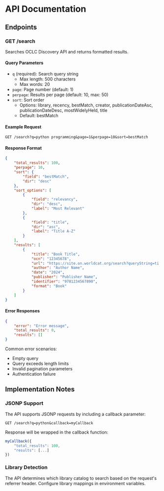 # API Documentation

## Endpoints

### GET /search

Searches OCLC Discovery API and returns formatted results.

#### Query Parameters

- `q` (required): Search query string
  - Max length: 500 characters
  - Max words: 20
- `page`: Page number (default: 1)
- `perpage`: Results per page (default: 10, max: 50)
- `sort`: Sort order
  - Options: library, recency, bestMatch, creator, publicationDateAsc, publicationDateDesc, mostWidelyHeld, title
  - Default: bestMatch

#### Example Request

```
GET /search?q=python programming&page=1&perpage=10&sort=bestMatch
```

#### Response Format

```json
{
    "total_results": 100,
    "perpage": 10,
    "sort": {
        "field": "bestMatch",
        "dir": "desc"
    },
    "sort_options": [
        {
            "field": "relevancy",
            "dir": "desc",
            "label": "Most Relevant"
        },
        {
            "field": "title",
            "dir": "asc",
            "label": "Title A-Z"
        }
    ],
    "results": [
        {
            "title": "Book Title",
            "ocn": "12345678",
            "url": "https://site.on.worldcat.org/search?queryString=ti:Book+Title",
            "author": "Author Name",
            "date": "2024",
            "publisher": "Publisher Name",
            "identifier": "9781234567890",
            "format": "Book"
        }
    ]
}
```

#### Error Responses

```json
{
    "error": "Error message",
    "total_results": 0,
    "results": []
}
```

Common error scenarios:
- Empty query
- Query exceeds length limits
- Invalid pagination parameters
- Authentication failure

## Implementation Notes

### JSONP Support

The API supports JSONP requests by including a callback parameter:
```
GET /search?q=python&callback=myCallback
```

Response will be wrapped in the callback function:
```javascript
myCallback({
    "total_results": 100,
    "results": [...]
})
```

### Library Detection

The API determines which library catalog to search based on the request's referrer header. Configure library mappings in environment variables.